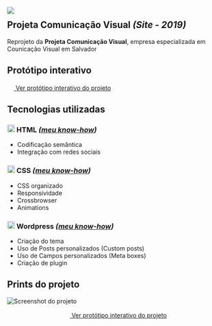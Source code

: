

<img src="http://velameweb.com.br/git/config/images/monitor.png" align="left" />


<h2>Projeta Comunicação Visual <em>(Site - 2019)</em></h2>

<p>Reprojeto da <strong>Projeta Comunicação Visual</strong>, empresa especializada em Counicação Visual em Salvador</p>

<h2>Protótipo interativo</h2>

<p>
  <a href="http://velameweb.com.br/projetos-sites/projeta-2020/" target="_blank">
    <img src="https://cdn0.iconfinder.com/data/icons/entypo/80/link5-64.png" alt="" width="16px"> Ver protótipo interativo do projeto
  </a>
</p>

<h2>Tecnologias utilizadas</h2>

<h3><img src="http://velameweb.com.br/git/config/images/html-icon.png" alt="HTML ícone" height="18px" /> HTML <em>(<a href="https://github.com/tarcisovelame/meu-cv/tree/master/css" target="_blank">meu know-how</a>)</em></h3>
<ul>
    <li>Codificação semântica</li>
    <li>Integração com redes sociais</li>
</ul>

<h3><img src="http://velameweb.com.br/git/config/images/css-icon.png" alt="CSS ícone" height="18px" /> CSS <em>(<a href="https://github.com/tarcisovelame/meu-cv/tree/master/css" target="_blank">meu know-how</a>)</em></h3>
<ul>
    <li>CSS organizado</li>
    <li>Responsividade</li>
    <li>Crossbrowser</li>
    <li>Animations</li>
</ul>

<h3><img src="http://velameweb.com.br/git/config/images/wordpress-icon.png" alt="Wordpress ícone" height="18px" /> Wordpress <em>(<a href="https://github.com/tarcisovelame/meu-cv/tree/master/wordpress" target="_blank">meu know-how</a>)</em></h3>
<ul>
    <li>Criação do tema</li>
    <li>Uso de Posts personalizados (Custom posts)</li>
    <li>Uso de Campos personalizados (Meta boxes)</li>
    <li>Criação de plugin</li>
</ul>

<h2>Prints do projeto</h2>


<img src="http://velameweb.com.br/projetos-sites/projeta-2020/screenshot.png" alt="Screenshot do projeto">

<p align="center">
  <a href="http://velameweb.com.br/projetos-sites/projeta-2020/" target="_blank">
    <img src="https://cdn0.iconfinder.com/data/icons/entypo/80/link5-64.png" alt="" width="16px"> Ver protótipo interativo do projeto
  </a>
</p>